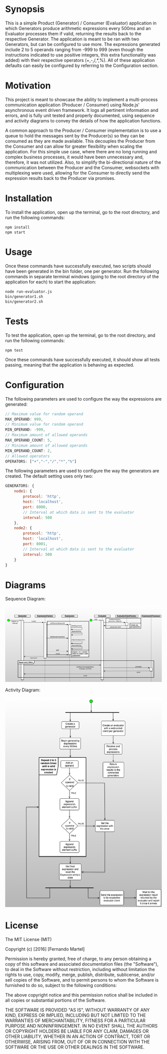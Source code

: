 # Synopsis

This is a simple Product (Generator) / Consumer (Evaluator) application in which Generators produce arithmetic expressions every 500ms and an Evaluator processes them if valid, returning the results back to the respective Generator. The application is meant to be ran with two Generators, but can be configured to use more. The expressions generated include 2 to 5 operands ranging from -999 to 999 (even though the instructions indicated to use positive integers, this extra functionality was added) with their respective operators (+,-,/,*,%). All of these application defaults can easily be configured by referring to the Configuration section.

# Motivation

This project is meant to showcase the ability to implement a multi-process communication application (Producer / Consumer) using Node.js' asynchronous event driven framework. It logs all pertinent information and errors, and is fully unit tested and properly documented, using sequence and activity diagrams to convey the details of how the application functions.

A common approach to the Producer / Consumer implementation is to use a queue to hold the messages sent by the Producer(s) so they can be consumed as they are made available. This decouples the Producer from the Consumer and can allow for greater flexibility when scaling the application. For this simple use case, where there are no long running and complex business processes, it would have been unnecessary and, therefore, it was not utilized. Also, to simplify the bi-directional nature of the communication between the Producer and the Consumer, websockets with multiplexing were used, allowing for the Consumer to directly send the expression results back to the Producer via promises.

# Installation

To install the application, open up the terminal, go to the root directory, and run the following commands:

```shell
npm install
npm start
```

# Usage

Once these commands have successfully executed, two scripts should have been generated in the bin folder, one per generator.
Run the following commands in separate terminal windows (going to the root directory of the application for each) to start the application:

```shell
node run-evaluator.js
bin/generator1.sh
bin/generator2.sh
```

# Tests

To test the application, open up the terminal, go to the root directory, and run the following commands:

```shell
npm test
```

Once these commands have successfully executed, it should show all tests passing, meaning that the application is behaving as expected.

# Configuration

The following parameters are used to configure the way the expressions are generated:

```javascript
// Maximum value for random operand
MAX_OPERAND: 999,
// Minimum value for random operand
MIN_OPERAND: -999,
// Maximum amount of allowed operands
MAX_OPERAND_COUNT: 5,
// Minimum amount of allowed operands
MIN_OPERAND_COUNT: 2,
// Allowed operators
OPERATORS: ["+","-","/","*","%"]
```

The following parameters are used to configure the way the generators are created. The default setting uses only two:

```javascript
GENERATORS: {
	node1: {
		protocol: 'http',
		host: 'localhost',
		port: 8000,
		// Interval at which data is sent to the evaluator
		interval: 500
	},
	node2: {
		protocol: 'http',
		host: 'localhost',
		port: 8001,
		// Interval at which data is sent to the evaluator
		interval: 500
	}
}
```

# Diagrams

Sequence Diagram:

![alt tag](https://raw.githubusercontent.com/fermartel/ProducerConsumer/master/ProducerConsumerSequenceDiagram.png)

Activity Diagram:

![alt tag](https://raw.githubusercontent.com/fermartel/ProducerConsumer/master/ProducerConsumerActivityDiagram.png)

# License

The MIT License (MIT)

Copyright (c) [2016] [Fernando Martel]

Permission is hereby granted, free of charge, to any person obtaining a copy
of this software and associated documentation files (the "Software"), to deal
in the Software without restriction, including without limitation the rights
to use, copy, modify, merge, publish, distribute, sublicense, and/or sell
copies of the Software, and to permit persons to whom the Software is
furnished to do so, subject to the following conditions:

The above copyright notice and this permission notice shall be included in all
copies or substantial portions of the Software.

THE SOFTWARE IS PROVIDED "AS IS", WITHOUT WARRANTY OF ANY KIND, EXPRESS OR
IMPLIED, INCLUDING BUT NOT LIMITED TO THE WARRANTIES OF MERCHANTABILITY,
FITNESS FOR A PARTICULAR PURPOSE AND NONINFRINGEMENT. IN NO EVENT SHALL THE
AUTHORS OR COPYRIGHT HOLDERS BE LIABLE FOR ANY CLAIM, DAMAGES OR OTHER
LIABILITY, WHETHER IN AN ACTION OF CONTRACT, TORT OR OTHERWISE, ARISING FROM,
OUT OF OR IN CONNECTION WITH THE SOFTWARE OR THE USE OR OTHER DEALINGS IN THE
SOFTWARE.